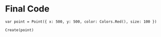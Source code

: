 # Final Code

```
var point = Point({ x: 500, y: 500, color: Colors.Red(), size: 100 })

Create(point)
```
